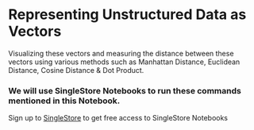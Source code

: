 # Representing Unstructured Data as Vectors
Visualizing these vectors and measuring the distance between these vectors using various methods such as Manhattan Distance, Euclidean Distance, Cosine Distance & Dot Product.

### We will use SingleStore Notebooks to run these commands mentioned in this Notebook.
Sign up to [SingleStore](https://www.singlestore.com/cloud-trial/?utm_medium=referral&utm_source=pavan&utm_term=vid&utm_content=vectrlnkd) to get free access to SingleStore Notebooks
